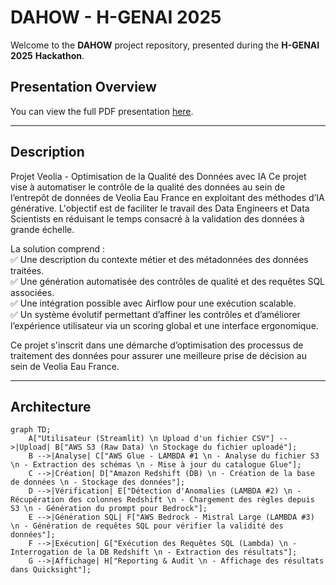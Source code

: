 # DAHOW - H-GENAI 2025

Welcome to the **DAHOW** project repository, presented during the **H-GENAI** **2025** **Hackathon**.

## Presentation Overview

You can view the full PDF presentation [here](./assets/DAHOW.pdf).

---

## Description

Projet Veolia - Optimisation de la Qualité des Données avec IA
Ce projet vise à automatiser le contrôle de la qualité des données au sein de l’entrepôt de données de Veolia Eau France en exploitant des méthodes d’IA générative. L'objectif est de faciliter le travail des Data Engineers et Data Scientists en réduisant le temps consacré à la validation des données à grande échelle.

La solution comprend :  
✅ Une description du contexte métier et des métadonnées des données traitées.  
✅ Une génération automatisée des contrôles de qualité et des requêtes SQL associées.  
✅ Une intégration possible avec Airflow pour une exécution scalable.  
✅ Un système évolutif permettant d’affiner les contrôles et d’améliorer l’expérience utilisateur via un scoring global et une interface ergonomique.

Ce projet s'inscrit dans une démarche d’optimisation des processus de traitement des données pour assurer une meilleure prise de décision au sein de Veolia Eau France.

---

## Architecture

```mermaid
graph TD;
    A["Utilisateur (Streamlit) \n Upload d'un fichier CSV"] -->|Upload| B["AWS S3 (Raw Data) \n Stockage du fichier uploadé"];
    B -->|Analyse| C["AWS Glue - LAMBDA #1 \n - Analyse du fichier S3 \n - Extraction des schémas \n - Mise à jour du catalogue Glue"];
    C -->|Création| D["Amazon Redshift (DB) \n - Création de la base de données \n - Stockage des données"];
    D -->|Vérification| E["Détection d'Anomalies (LAMBDA #2) \n - Récupération des colonnes Redshift \n - Chargement des règles depuis S3 \n - Génération du prompt pour Bedrock"];
    E -->|Génération SQL| F["AWS Bedrock - Mistral Large (LAMBDA #3) \n - Génération de requêtes SQL pour vérifier la validité des données"];
    F -->|Exécution| G["Exécution des Requêtes SQL (Lambda) \n - Interrogation de la DB Redshift \n - Extraction des résultats"];
    G -->|Affichage| H["Reporting & Audit \n - Affichage des résultats dans Quicksight"];


```
